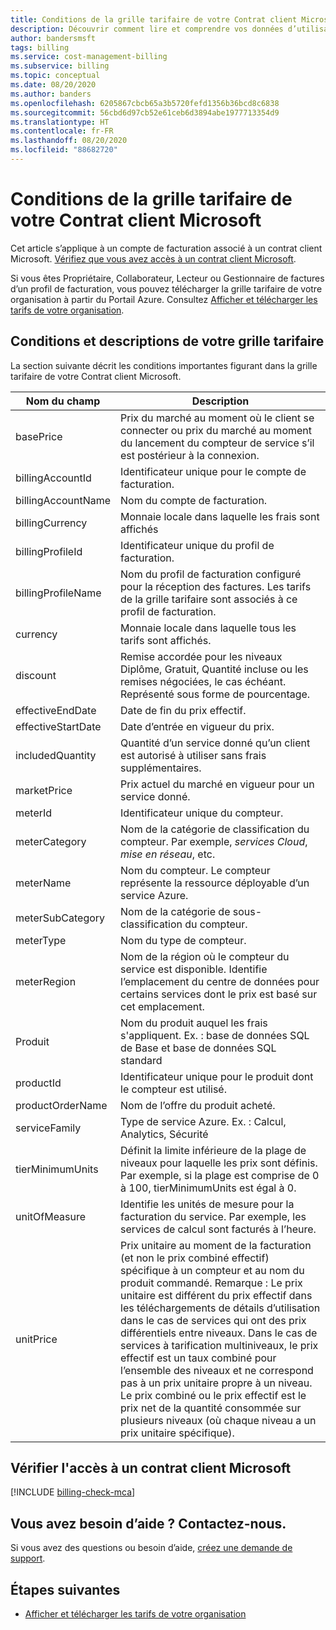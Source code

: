 ```yaml
---
title: Conditions de la grille tarifaire de votre Contrat client Microsoft - Azure
description: Découvrir comment lire et comprendre vos données d’utilisation et de facture pour un Contrat client Microsoft.
author: bandersmsft
tags: billing
ms.service: cost-management-billing
ms.subservice: billing
ms.topic: conceptual
ms.date: 08/20/2020
ms.author: banders
ms.openlocfilehash: 6205867cbcb65a3b5720fefd1356b36bcd8c6838
ms.sourcegitcommit: 56cbd6d97cb52e61ceb6d3894abe1977713354d9
ms.translationtype: HT
ms.contentlocale: fr-FR
ms.lasthandoff: 08/20/2020
ms.locfileid: "88682720"
---
```

# <a name="terms-in-your-microsoft-customer-agreement-price-sheet"></a>Conditions de la grille tarifaire de votre Contrat client Microsoft

Cet article s’applique à un compte de facturation associé à un contrat client Microsoft. [Vérifiez que vous avez accès à un contrat client Microsoft](#check-access-to-a-microsoft-customer-agreement).

Si vous êtes Propriétaire, Collaborateur, Lecteur ou Gestionnaire de factures d’un profil de facturation, vous pouvez télécharger la grille tarifaire de votre organisation à partir du Portail Azure. Consultez [Afficher et télécharger les tarifs de votre organisation](ea-pricing.md).

## <a name="terms-and-descriptions-in-your-price-sheet"></a>Conditions et descriptions de votre grille tarifaire

La section suivante décrit les conditions importantes figurant dans la grille tarifaire de votre Contrat client Microsoft.

| **Nom du champ**   | **Description**   |
| --- | --- |
| basePrice  | Prix du marché au moment où le client se connecter ou prix du marché au moment du lancement du compteur de service s’il est postérieur à la connexion.   |
| billingAccountId  | Identificateur unique pour le compte de facturation.   |
| billingAccountName  | Nom du compte de facturation.  |
| billingCurrency | Monnaie locale dans laquelle les frais sont affichés |
| billingProfileId  | Identificateur unique du profil de facturation.   |
| billingProfileName  | Nom du profil de facturation configuré pour la réception des factures. Les tarifs de la grille tarifaire sont associés à ce profil de facturation. |
| currency | Monnaie locale dans laquelle tous les tarifs sont affichés. |
| discount | Remise accordée pour les niveaux Diplôme, Gratuit, Quantité incluse ou les remises négociées, le cas échéant. Représenté sous forme de pourcentage. |
| effectiveEndDate  | Date de fin du prix effectif. |
| effectiveStartDate  | Date d’entrée en vigueur du prix. |
| includedQuantity | Quantité d’un service donné qu’un client est autorisé à utiliser sans frais supplémentaires. |
| marketPrice | Prix actuel du marché en vigueur pour un service donné. |
| meterId  | Identificateur unique du compteur. |
| meterCategory  | Nom de la catégorie de classification du compteur. Par exemple, _services Cloud_, _mise en réseau_, etc. |
| meterName  | Nom du compteur. Le compteur représente la ressource déployable d’un service Azure. |
| meterSubCategory  | Nom de la catégorie de sous-classification du compteur.  |
| meterType  |  Nom du type de compteur. |
| meterRegion  | Nom de la région où le compteur du service est disponible. Identifie l’emplacement du centre de données pour certains services dont le prix est basé sur cet emplacement.    |
| Produit  | Nom du produit auquel les frais s'appliquent. Ex. : base de données SQL de Base et base de données SQL standard  |
| productId  | Identificateur unique pour le produit dont le compteur est utilisé. |
| productOrderName  | Nom de l’offre du produit acheté. |
| serviceFamily  | Type de service Azure. Ex. : Calcul, Analytics, Sécurité |
| tierMinimumUnits  | Définit la limite inférieure de la plage de niveaux pour laquelle les prix sont définis. Par exemple, si la plage est comprise de 0 à 100, tierMinimumUnits est égal à 0.  |
| unitOfMeasure  | Identifie les unités de mesure pour la facturation du service. Par exemple, les services de calcul sont facturés à l’heure. |
| unitPrice  | Prix unitaire au moment de la facturation (et non le prix combiné effectif) spécifique à un compteur et au nom du produit commandé.  Remarque : Le prix unitaire est différent du prix effectif dans les téléchargements de détails d’utilisation dans le cas de services qui ont des prix différentiels entre niveaux.  Dans le cas de services à tarification multiniveaux, le prix effectif est un taux combiné pour l’ensemble des niveaux et ne correspond pas à un prix unitaire propre à un niveau. Le prix combiné ou le prix effectif est le prix net de la quantité consommée sur plusieurs niveaux (où chaque niveau a un prix unitaire spécifique). |


## <a name="check-access-to-a-microsoft-customer-agreement"></a>Vérifier l'accès à un contrat client Microsoft
[!INCLUDE [billing-check-mca](../../../includes/billing-check-mca.md)]

## <a name="need-help-contact-us"></a>Vous avez besoin d’aide ? Contactez-nous.

Si vous avez des questions ou besoin d’aide, [créez une demande de support](https://go.microsoft.com/fwlink/?linkid=2083458).

## <a name="next-steps"></a>Étapes suivantes

- [Afficher et télécharger les tarifs de votre organisation](ea-pricing.md)
